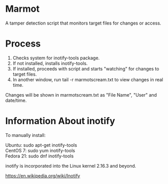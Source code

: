 <h1>Marmot</h1>

A tamper detection script that monitors target files for changes or access. 

<h1>Process</h1>

1. Checks system for inotify-tools package.
2. If not installed, installs inotify-tools.
3. If installed, proceeds with script and starts "watching" for changes to target files.
4. In another window, run tail -r marmotscream.txt to view changes in real time.

Changes will be shown in marmotscream.txt as "File Name", "User" and date/time.

<h1>Information About inotify</h1>

To manually install:

Ubuntu: sudo apt-get inotify-tools<br>
CentOS 7: sudo yum inotify-tools<br>
Fedora 21: sudo dnf inotify-tools<br>

inotify is incorporated into the Linux kernel 2.16.3 and beyond.

https://en.wikipedia.org/wiki/Inotify
